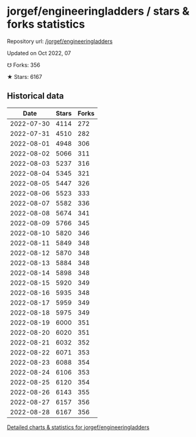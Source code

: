 # jorgef/engineeringladders / stars & forks statistics

Repository url: [/jorgef/engineeringladders](https://github.com/jorgef/engineeringladders)

Updated on Oct 2022, 07

☋ Forks: 356

★ Stars: 6167

## Historical data
| Date | Stars | Forks |
|------|-------|-------|
| 2022-07-30 | 4114 | 272 | 
| 2022-07-31 | 4510 | 282 | 
| 2022-08-01 | 4948 | 306 | 
| 2022-08-02 | 5066 | 311 | 
| 2022-08-03 | 5237 | 316 | 
| 2022-08-04 | 5345 | 321 | 
| 2022-08-05 | 5447 | 326 | 
| 2022-08-06 | 5523 | 333 | 
| 2022-08-07 | 5582 | 336 | 
| 2022-08-08 | 5674 | 341 | 
| 2022-08-09 | 5766 | 345 | 
| 2022-08-10 | 5820 | 346 | 
| 2022-08-11 | 5849 | 348 | 
| 2022-08-12 | 5870 | 348 | 
| 2022-08-13 | 5884 | 348 | 
| 2022-08-14 | 5898 | 348 | 
| 2022-08-15 | 5920 | 349 | 
| 2022-08-16 | 5935 | 348 | 
| 2022-08-17 | 5959 | 349 | 
| 2022-08-18 | 5975 | 349 | 
| 2022-08-19 | 6000 | 351 | 
| 2022-08-20 | 6020 | 351 | 
| 2022-08-21 | 6032 | 352 | 
| 2022-08-22 | 6071 | 353 | 
| 2022-08-23 | 6088 | 354 | 
| 2022-08-24 | 6106 | 353 | 
| 2022-08-25 | 6120 | 354 | 
| 2022-08-26 | 6143 | 355 | 
| 2022-08-27 | 6157 | 356 | 
| 2022-08-28 | 6167 | 356 | 


[Detailed charts & statistics for jorgef/engineeringladders](https://reviewgithub.com/rep/jorgef/engineeringladders)
